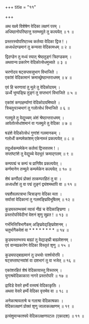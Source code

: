 +++
title = "११"

+++
  
  
  
  
अथ वक्ष्ये विशेषेण वेदिका लक्षणं परम् ।  
अधिष्ठानोपरिष्ठात्तु स्तम्भमूले तु कल्पयेत् ॥ १ ॥  
  
प्रस्तरस्योपरिष्टाच्च कर्तव्या वेदिका द्विज ! ।  
अध्यर्धदण्डमानं तु कन्यसा वेदिकामधम् ॥ २ ॥  
  
द्विदण्डेन तु मध्यं स्यात् श्रेष्ठतुङ्गं त्रिदण्डकम् ।  
अथवान्य प्रकारेण वेदिकोत्सेधमुच्यते ॥ ३ ॥  
  
चरणोदय षट्सप्तवसुभाग विभाजिते ।  
एकांशं वेदिकामानं क्रमाच्छ्रेष्ठान्तराधमम् ॥ ४ ॥  
  
एवं हि चरणायां तु मूले तु वेदिकोदयम् ।  
ऊर्ध्वे भूम्यङ्घ्रि तुङ्गं तु सप्तभागं विभाजिते ॥ ५ ॥  
  
एकांशं कण्ठहर्म्याणां वेदिकोदयमिष्यते ।  
त्रिचतुःपञ्चभागं तु गलोत्सेधं विभाजिते ॥ ६ ॥  
  
गलमूले तु वेद्युच्चम् अंशं श्रेष्ठान्तराधमम् ।  
आपेतोत्सेधांशमानं वा गलमूले तु वेदिका ॥ ७ ॥  
  
षडंशे वेदिकोत्सेधं गुणांशं गलमानकम् ।  
गलोर्ध्वे कम्पमेकांशम् एकेनाब्जं प्रकल्पयेत् ॥ ८ ॥  
  
तदूर्ध्वकम्पमेकेन कर्तव्यं द्विजसत्तम ! ।  
सप्तांष्टांशे तु वेद्युच्चे वेदभूतं क्रमाद्गलम् ॥ ९ ॥  
  
कम्पपद्मं च कम्पं च प्रागिवैव प्रकल्पयेत् ।  
कर्णमानेन तन्मूले कम्पमेकेन कल्पयेत् ॥ १० ॥  
  
शेषं कर्णोदयं प्रोक्तं तत्कम्परहितं तु वा ।  
अध्यर्धांशं तु वा पद्मं तुङ्गं द्व्यंशमथापि वा ॥ ११ ॥  
  
पद्मशैवलपत्राभा चित्राङ्गा वेदिका मता ।  
सर्वासां वेदिकानां तु गलमङ्घ्रिविभूषितम् ॥ १२ ॥  
  
कुड्यस्तम्भसमं व्यासं नीव्रं च वेदिकाङ्घ्रिणा ।  
प्रस्तरोपरिवेदीनां वेशनं शृणु सुव्रत ! ॥ १३ ॥  
  
गर्भभित्तित्रिभागैकम् अङ्घ्रिवेद्यङ्घ्रिवेशनम् ।  
चतुर्भागैकवेशं वा * * * * * * * * ॥ १४ ॥  
  
कुड्यस्तम्भस्य बाह्यां तु वेद्याङ्घ्री बाह्यवेशनम् ।  
एवं वान्यप्रकारेण वेदिका विस्तृतं शृणु ॥ १५ ॥  
  
कुड्यपाद्बाह्यमानं तु उभयोः पार्श्वयोरपि ।  
षट्सप्ताष्टनवांशं वा दशभागं तु वा भजेत् ॥ १६ ॥  
  
एकांशरहितं शेषं वेदिकायास्तु विस्तरम् ।  
युगाश्रवेदिकाकारा नागरे प्रस्तरोपरि ॥ १७ ॥  
  
द्राविडे वेसरे हर्म्ये वस्वश्रं वेदिकाकृतिः ।  
अथवा वेसरे हर्म्ये वेदिका वृत्तमेव वा ॥ १८ ॥  
  
अनेकाश्रायताश्रे च गलाश्रा वेदिकाश्रकाः ।  
वेदिकालक्षणं प्रोक्तं शृणु जालाकलक्षणम् ॥ १९ ॥  
  
इत्यंशुमान्काश्यपे वेदिकालक्षणपटलः (एकादश) ॥ ११ ॥  